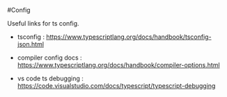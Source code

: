 #Config

Useful links for ts config.

- tsconfig : https://www.typescriptlang.org/docs/handbook/tsconfig-json.html

- compiler config docs : https://www.typescriptlang.org/docs/handbook/compiler-options.html

- vs code ts debugging : https://code.visualstudio.com/docs/typescript/typescript-debugging
